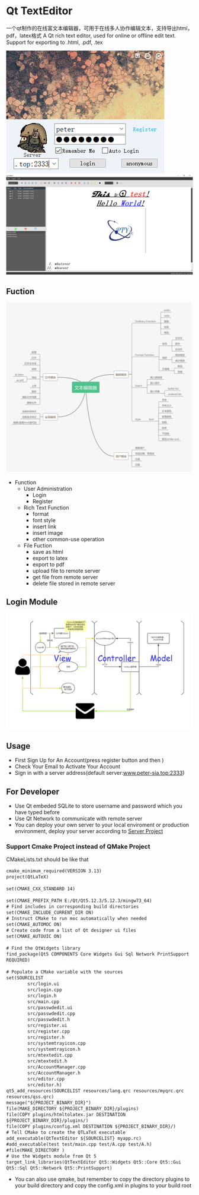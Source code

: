 # Qt TextEditor

一个qt制作的在线富文本编辑器，可用于在线多人协作编辑文本，支持导出html，pdf，latex格式
A Qt rich text editor, used for online or offline edit text. Support for exporting to .html, .pdf, .tex

![](demo/login.png)
![](demo/editor.png)

## Fuction

![](demo/Qt-TextEditor.png)

- Function
    - User Administration
        - Login
        - Register
    - Rich Text Function
        - format
        - font style
        - insert link
        - insert image
        - other common-use operation
    - File Fuction
        - save as html
        - export to latex
        - export to pdf
        - upload file to remote server
        - get file from remote server
        - delete file stored in remote server

## Login Module

![](demo/login-module.png)

## Usage

- First Sign Up for An Account(press register button and then )
- Check Your Email to Activate Your Account
- Sign in with a server address(default server:www.peter-sia.top:2333)

## For Developer

- Use Qt embeded SQLite to store username and password which you have typed before
- Use Qt Network to communicate with remote server
- You can deploy your own server to your local enviroment or production environment, deploy your server according to [Server Project]("https://github.com/PTYin/Qt-TextEdit-Server")

### Support Cmake Project instead of QMake Project

CMakeLists.txt should be like that

    cmake_minimum_required(VERSION 3.13)
    project(QtLaTeX)

    set(CMAKE_CXX_STANDARD 14)

    set(CMAKE_PREFIX_PATH E:/Qt/Qt5.12.3/5.12.3/mingw73_64)
    # Find includes in corresponding build directories
    set(CMAKE_INCLUDE_CURRENT_DIR ON)
    # Instruct CMake to run moc automatically when needed
    set(CMAKE_AUTOMOC ON)
    # Create code from a list of Qt designer ui files
    set(CMAKE_AUTOUIC ON)

    # Find the QtWidgets library
    find_package(Qt5 COMPONENTS Core Widgets Gui Sql Network PrintSupport REQUIRED)

    # Populate a CMake variable with the sources
    set(SOURCELIST
            src/login.ui
            src/login.cpp
            src/login.h
            src/main.cpp
            src/passwdedit.ui
            src/passwdedit.cpp
            src/passwdedit.h
            src/register.ui
            src/register.cpp
            src/register.h
            src/systemtrayicon.cpp
            src/systemtrayicon.h
            src/mtextedit.cpp
            src/mtextedit.h
            src/AccountManager.cpp
            src/AccountManager.h
            src/editor.cpp
            src/editor.h)
    qt5_add_resources(SOURCELIST resources/lang.qrc resources/myqrc.qrc resources/qss.qrc)
    message("${PROJECT_BINARY_DIR}")
    file(MAKE_DIRECTORY ${PROJECT_BINARY_DIR}/plugins)
    file(COPY plugins/htmltolatex.jar DESTINATION ${PROJECT_BINARY_DIR}/plugins/)
    file(COPY plugins/config.xml DESTINATION ${PROJECT_BINARY_DIR}/)
    # Tell CMake to create the QTLaTeX executable
    add_executable(QtTextEditor ${SOURCELIST} myapp.rc)
    #add_executable(test test/main.cpp test/A.cpp test/A.h)
    #file(MAKE_DIRECTORY )
    # Use the Widgets module from Qt 5
    target_link_libraries(QtTextEditor Qt5::Widgets Qt5::Core Qt5::Gui Qt5::Sql Qt5::Network Qt5::PrintSupport)



- You can also use qmake, but remember to copy the directory plugins to your build directory and copy the config.xml in plugins to your build root